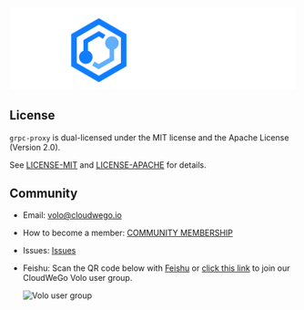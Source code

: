 ![Volo](https://github.com/volo-rs/.github/raw/main/.github/assets/logo.png?sanitize=true)

## License

`grpc-proxy` is dual-licensed under the MIT license and the Apache License (Version 2.0).

See [LICENSE-MIT](https://github.com/volo-rs/grpc-proxy/blob/main/LICENSE-MIT) and [LICENSE-APACHE](https://github.com/volo-rs/grpc-proxy/blob/main/LICENSE-APACHE) for details.

## Community

- Email: [volo@cloudwego.io](mailto:volo@cloudwego.io)
- How to become a member: [COMMUNITY MEMBERSHIP](https://github.com/cloudwego/community/blob/main/COMMUNITY_MEMBERSHIP.md)
- Issues: [Issues](https://github.com/volo-rs/grpc-proxy/issues)
- Feishu: Scan the QR code below with [Feishu](https://www.feishu.cn/) or [click this link](https://applink.feishu.cn/client/chat/chatter/add_by_link?link_token=7f0oe1a4-930f-41f9-808a-03b89a681020) to join our CloudWeGo Volo user group.

  <img src="https://github.com/volo-rs/grpc-proxy/raw/main/.github/assets/volo-feishu-user-group.png" alt="Volo user group" width="50%" height="50%" />
